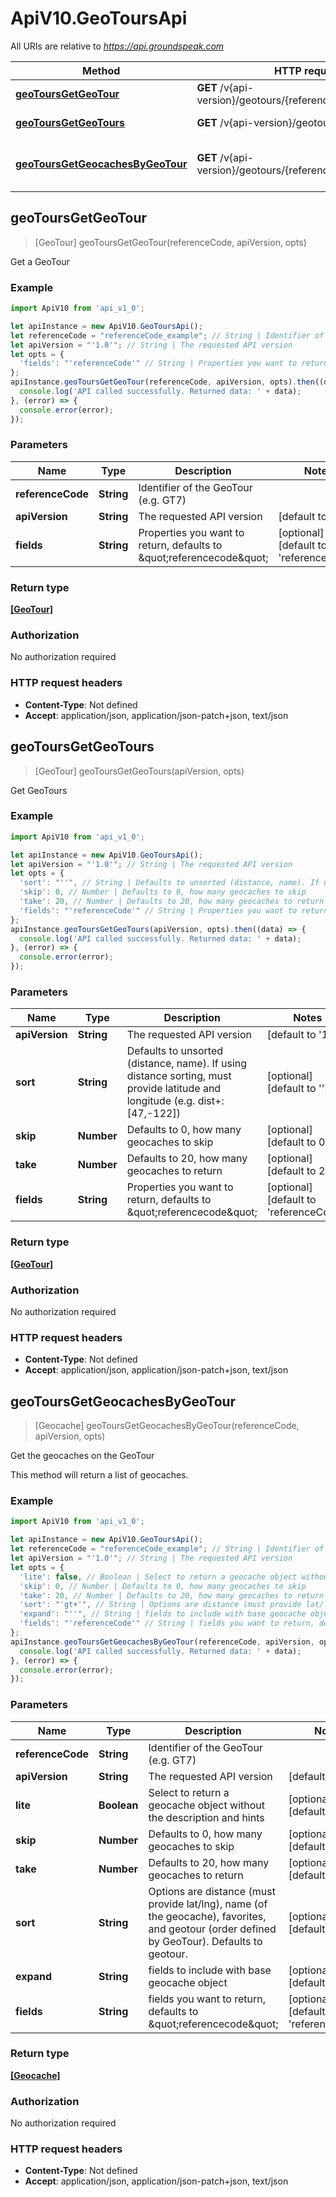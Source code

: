 # ApiV10.GeoToursApi

All URIs are relative to *https://api.groundspeak.com*

Method | HTTP request | Description
------------- | ------------- | -------------
[**geoToursGetGeoTour**](GeoToursApi.md#geoToursGetGeoTour) | **GET** /v{api-version}/geotours/{referenceCode} | Get a GeoTour
[**geoToursGetGeoTours**](GeoToursApi.md#geoToursGetGeoTours) | **GET** /v{api-version}/geotours | Get GeoTours
[**geoToursGetGeocachesByGeoTour**](GeoToursApi.md#geoToursGetGeocachesByGeoTour) | **GET** /v{api-version}/geotours/{referenceCode}/geocaches | Get the geocaches on the GeoTour



## geoToursGetGeoTour

> [GeoTour] geoToursGetGeoTour(referenceCode, apiVersion, opts)

Get a GeoTour

### Example

```javascript
import ApiV10 from 'api_v1_0';

let apiInstance = new ApiV10.GeoToursApi();
let referenceCode = "referenceCode_example"; // String | Identifier of the GeoTour (e.g. GT7)
let apiVersion = "'1.0'"; // String | The requested API version
let opts = {
  'fields': "'referenceCode'" // String | Properties you want to return, defaults to \"referencecode\"
};
apiInstance.geoToursGetGeoTour(referenceCode, apiVersion, opts).then((data) => {
  console.log('API called successfully. Returned data: ' + data);
}, (error) => {
  console.error(error);
});

```

### Parameters


Name | Type | Description  | Notes
------------- | ------------- | ------------- | -------------
 **referenceCode** | **String**| Identifier of the GeoTour (e.g. GT7) | 
 **apiVersion** | **String**| The requested API version | [default to &#39;1.0&#39;]
 **fields** | **String**| Properties you want to return, defaults to \&quot;referencecode\&quot; | [optional] [default to &#39;referenceCode&#39;]

### Return type

[**[GeoTour]**](GeoTour.md)

### Authorization

No authorization required

### HTTP request headers

- **Content-Type**: Not defined
- **Accept**: application/json, application/json-patch+json, text/json


## geoToursGetGeoTours

> [GeoTour] geoToursGetGeoTours(apiVersion, opts)

Get GeoTours

### Example

```javascript
import ApiV10 from 'api_v1_0';

let apiInstance = new ApiV10.GeoToursApi();
let apiVersion = "'1.0'"; // String | The requested API version
let opts = {
  'sort': "''", // String | Defaults to unsorted (distance, name). If using distance sorting, must provide latitude and longitude (e.g. dist+:[47,-122])
  'skip': 0, // Number | Defaults to 0, how many geocaches to skip
  'take': 20, // Number | Defaults to 20, how many geocaches to return
  'fields': "'referenceCode'" // String | Properties you want to return, defaults to \"referencecode\"
};
apiInstance.geoToursGetGeoTours(apiVersion, opts).then((data) => {
  console.log('API called successfully. Returned data: ' + data);
}, (error) => {
  console.error(error);
});

```

### Parameters


Name | Type | Description  | Notes
------------- | ------------- | ------------- | -------------
 **apiVersion** | **String**| The requested API version | [default to &#39;1.0&#39;]
 **sort** | **String**| Defaults to unsorted (distance, name). If using distance sorting, must provide latitude and longitude (e.g. dist+:[47,-122]) | [optional] [default to &#39;&#39;]
 **skip** | **Number**| Defaults to 0, how many geocaches to skip | [optional] [default to 0]
 **take** | **Number**| Defaults to 20, how many geocaches to return | [optional] [default to 20]
 **fields** | **String**| Properties you want to return, defaults to \&quot;referencecode\&quot; | [optional] [default to &#39;referenceCode&#39;]

### Return type

[**[GeoTour]**](GeoTour.md)

### Authorization

No authorization required

### HTTP request headers

- **Content-Type**: Not defined
- **Accept**: application/json, application/json-patch+json, text/json


## geoToursGetGeocachesByGeoTour

> [Geocache] geoToursGetGeocachesByGeoTour(referenceCode, apiVersion, opts)

Get the geocaches on the GeoTour

This method will return a list of geocaches.

### Example

```javascript
import ApiV10 from 'api_v1_0';

let apiInstance = new ApiV10.GeoToursApi();
let referenceCode = "referenceCode_example"; // String | Identifier of the GeoTour (e.g. GT7)
let apiVersion = "'1.0'"; // String | The requested API version
let opts = {
  'lite': false, // Boolean | Select to return a geocache object without the description and hints
  'skip': 0, // Number | Defaults to 0, how many geocaches to skip
  'take': 20, // Number | Defaults to 20, how many geocaches to return
  'sort': "'gt+'", // String | Options are distance (must provide lat/lng), name (of the geocache), favorites, and geotour (order defined by GeoTour). Defaults to geotour.
  'expand': "''", // String | fields to include with base geocache object
  'fields': "'referenceCode'" // String | fields you want to return, defaults to \"referencecode\"
};
apiInstance.geoToursGetGeocachesByGeoTour(referenceCode, apiVersion, opts).then((data) => {
  console.log('API called successfully. Returned data: ' + data);
}, (error) => {
  console.error(error);
});

```

### Parameters


Name | Type | Description  | Notes
------------- | ------------- | ------------- | -------------
 **referenceCode** | **String**| Identifier of the GeoTour (e.g. GT7) | 
 **apiVersion** | **String**| The requested API version | [default to &#39;1.0&#39;]
 **lite** | **Boolean**| Select to return a geocache object without the description and hints | [optional] [default to false]
 **skip** | **Number**| Defaults to 0, how many geocaches to skip | [optional] [default to 0]
 **take** | **Number**| Defaults to 20, how many geocaches to return | [optional] [default to 20]
 **sort** | **String**| Options are distance (must provide lat/lng), name (of the geocache), favorites, and geotour (order defined by GeoTour). Defaults to geotour. | [optional] [default to &#39;gt+&#39;]
 **expand** | **String**| fields to include with base geocache object | [optional] [default to &#39;&#39;]
 **fields** | **String**| fields you want to return, defaults to \&quot;referencecode\&quot; | [optional] [default to &#39;referenceCode&#39;]

### Return type

[**[Geocache]**](Geocache.md)

### Authorization

No authorization required

### HTTP request headers

- **Content-Type**: Not defined
- **Accept**: application/json, application/json-patch+json, text/json

